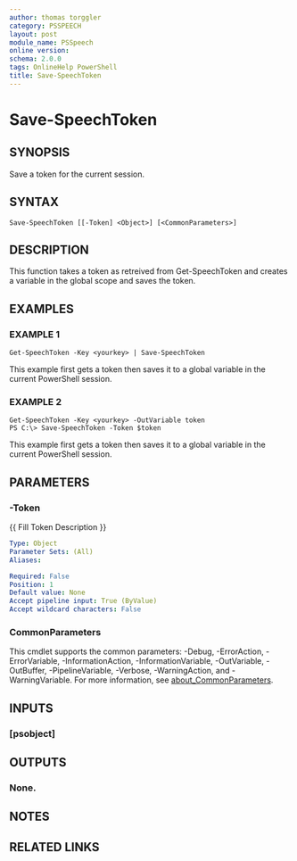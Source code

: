 ```yaml
---
author: thomas torggler
category: PSSPEECH
layout: post
module_name: PSSpeech
online version:
schema: 2.0.0
tags: OnlineHelp PowerShell
title: Save-SpeechToken
---
```


# Save-SpeechToken

## SYNOPSIS
Save a token for the current session.

## SYNTAX

```
Save-SpeechToken [[-Token] <Object>] [<CommonParameters>]
```

## DESCRIPTION
This function takes a token as retreived from Get-SpeechToken and creates a variable in the global scope and saves the token.

## EXAMPLES

### EXAMPLE 1
```
Get-SpeechToken -Key <yourkey> | Save-SpeechToken
```

This example first gets a token then saves it to a global variable in the current PowerShell session.

### EXAMPLE 2
```
Get-SpeechToken -Key <yourkey> -OutVariable token
PS C:\> Save-SpeechToken -Token $token
```

This example first gets a token then saves it to a global variable in the current PowerShell session.

## PARAMETERS

### -Token
{{ Fill Token Description }}

```yaml
Type: Object
Parameter Sets: (All)
Aliases:

Required: False
Position: 1
Default value: None
Accept pipeline input: True (ByValue)
Accept wildcard characters: False
```

### CommonParameters
This cmdlet supports the common parameters: -Debug, -ErrorAction, -ErrorVariable, -InformationAction, -InformationVariable, -OutVariable, -OutBuffer, -PipelineVariable, -Verbose, -WarningAction, and -WarningVariable. For more information, see [about_CommonParameters](http://go.microsoft.com/fwlink/?LinkID=113216).

## INPUTS

### [psobject]
## OUTPUTS

### None.
## NOTES

## RELATED LINKS
